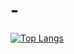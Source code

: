 # -

[![Top Langs](https://github-readme-stats.vercel.app/api/top-langs/?username=wjdgPry&langs_count=8)](https://github.com/wjdgPry/github-readme-stats)
